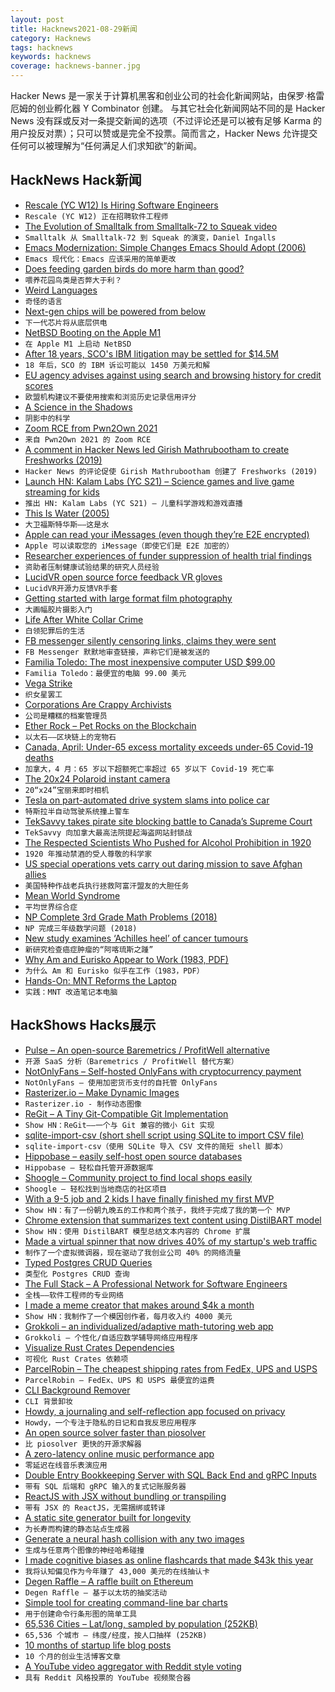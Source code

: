 ```yaml
---
layout: post
title: Hacknews2021-08-29新闻
category: Hacknews
tags: hacknews
keywords: hacknews
coverage: hacknews-banner.jpg
---
```


Hacker News 是一家关于计算机黑客和创业公司的社会化新闻网站，由保罗·格雷厄姆的创业孵化器 Y Combinator 创建。
与其它社会化新闻网站不同的是 Hacker News 没有踩或反对一条提交新闻的选项（不过评论还是可以被有足够 Karma 的用户投反对票）；只可以赞或是完全不投票。简而言之，Hacker News 允许提交任何可以被理解为“任何满足人们求知欲”的新闻。

## HackNews Hack新闻


- [Rescale (YC W12) Is Hiring Software Engineers](https://jobs.lever.co/rescale/57b5bc81-ee75-4a30-a763-3eb8dd595165?lever-origin=applied&lever-source%5B%5D=Hacker%20News)
- `Rescale (YC W12) 正在招聘软件工程师`
- [The Evolution of Smalltalk from Smalltalk-72 to Squeak video](https://www.pldi21.org/prerecorded_hopl.17.html)
- `Smalltalk 从 Smalltalk-72 到 Squeak 的演变，Daniel Ingalls`
- [Emacs Modernization: Simple Changes Emacs Should Adopt (2006)](http://ergoemacs.org/emacs/modernization.html)
- `Emacs 现代化：Emacs 应该采用的简单更改`
- [Does feeding garden birds do more harm than good?](https://www.bbc.co.uk/news/science-environment-58346043)
- `喂养花园鸟类是否弊大于利？`
- [Weird Languages](http://paulgraham.com/weird.html)
- `奇怪的语言`
- [Next-gen chips will be powered from below](https://spectrum.ieee.org/next-gen-chips-will-be-powered-from-below)
- `下一代芯片将从底层供电`
- [NetBSD Booting on the Apple M1](https://twitter.com/jmcwhatever/status/1431575270436319235)
- `在 Apple M1 上启动 NetBSD`
- [After 18 years, SCO's IBM litigation may be settled for $14.5M](https://news.slashdot.org/story/21/08/28/0237243/after-18-years-scos-ibm-litigation-may-be-settled-for-145-million)
- `18 年后，SCO 的 IBM 诉讼可能以 1450 万美元和解`
- [EU agency advises against using search and browsing history for credit scores](https://therecord.media/eu-agency-advises-against-using-search-browsing-history-for-credit-scores/)
- `欧盟机构建议不要使用搜索和浏览历史记录信用评分`
- [A Science in the Shadows](https://www.washingtonpost.com/nation/interactive/2021/a-science-in-the-shadows/)
- `阴影中的科学`
- [Zoom RCE from Pwn2Own 2021](https://sector7.computest.nl/post/2021-08-zoom/)
- `来自 Pwn2Own 2021 的 Zoom RCE`
- [A comment in Hacker News led Girish Mathrubootham to create Freshworks (2019)](https://yourstory.com/2019/11/turning-point-freshworks-chennai-saas-startup-girish-mathrubootham/)
- `Hacker News 的评论促使 Girish Mathrubootham 创建了 Freshworks (2019)`
- [Launch HN: Kalam Labs (YC S21) – Science games and live game streaming for kids](item?id=28339991)
- `推出 HN: Kalam Labs (YC S21) – 儿童科学游戏和游戏直播`
- [This Is Water (2005)](https://fs.blog/2012/04/david-foster-wallace-this-is-water/)
- `大卫福斯特华斯——这是水`
- [Apple can read your iMessages (even though they’re E2E encrypted)](https://old.reddit.com/r/privacy/comments/pcb3ej/a_timely_reminder_that_apple_can_read_your/)
- `Apple 可以读取您的 iMessage（即使它们是 E2E 加密的）`
- [Researcher experiences of funder suppression of health trial findings](https://journals.plos.org/plosone/article?id=10.1371/journal.pone.0255704)
- `资助者压制健康试验结果的研究人员经验`
- [LucidVR open source force feedback VR gloves](https://github.com/LucidVR/lucidgloves/releases/tag/Proto4)
- `LucidVR开源力反馈VR手套`
- [Getting started with large format film photography](https://shootitwithfilm.com/getting-started-with-large-format-film-photography/)
- `大画幅胶片摄影入门`
- [Life After White Collar Crime](https://www.newyorker.com/magazine/2021/08/30/life-after-white-collar-crime)
- `白领犯罪后的生活`
- [FB messenger silently censoring links, claims they were sent](https://twitter.com/kylejohnmorris/status/1431714982782066688)
- `FB Messenger 默默地审查链接，声称它们是被发送的`
- [Familia Toledo: The most inexpensive computer USD $99.00](http://www.biyubi.com/eng_principal.html)
- `Familia Toledo：最便宜的电脑 99.00 美元`
- [Vega Strike](https://www.vega-strike.org/)
- `织女星罢工`
- [Corporations Are Crappy Archivists](https://www.pcjs.org/blog/2017/10/13/)
- `公司是糟糕的档案管理员`
- [Ether Rock – Pet Rocks on the Blockchain](https://etherrock.com/)
- `以太石——区块链上的宠物石`
- [Canada, April: Under-65 excess mortality exceeds under-65 Covid-19 deaths](https://www150.statcan.gc.ca/n1/daily-quotidien/210712/dq210712b-eng.htm)
- `加拿大，4 月：65 岁以下超额死亡率超过 65 岁以下 Covid-19 死亡率`
- [The 20x24 Polaroid instant camera](https://20x24studio.com/?page_id=1653)
- `20“x24”宝丽来即时相机`
- [Tesla on part-automated drive system slams into police car](https://apnews.com/article/technology-business-florida-001915f68f2327a42eb5b6f5c4ccd2b7)
- `特斯拉半自动驾驶系统撞上警车`
- [TekSavvy takes pirate site blocking battle to Canada’s Supreme Court](https://torrentfreak.com/teksavvy-takes-pirate-site-blocking-battle-to-canadas-supreme-court-210826/)
- `TekSavvy 向加拿大最高法院提起海盗网站封锁战`
- [The Respected Scientists Who Pushed for Alcohol Prohibition in 1920](https://brownstone.org/articles/the-respected-scientists-who-pushed-for-alcohol-prohibition-in-1920/)
- `1920 年推动禁酒的受人尊敬的科学家`
- [US special operations vets carry out daring mission to save Afghan allies](https://abcnews.go.com/Politics/us-special-operations-vets-carry-daring-mission-save/story?id=79670236)
- `美国特种作战老兵执行拯救阿富汗盟友的大胆任务`
- [Mean World Syndrome](https://en.wikipedia.org/wiki/Mean_world_syndrome)
- `平均世界综合症`
- [NP Complete 3rd Grade Math Problems (2018)](https://leosstemhacks.wordpress.com/2018/03/27/np-complete-3rd-grade-math-problems/)
- `NP 完成三年级数学问题 (2018)`
- [New study examines ‘Achilles heel’ of cancer tumours](https://www.med.ubc.ca/news/new-study-examines-achilles-heel-of-cancer-tumours-paving-the-way-for-new-treatment-strategies/)
- `新研究检查癌症肿瘤的“阿喀琉斯之踵”`
- [Why Am and Eurisko Appear to Work (1983, PDF)](https://www.aaai.org/Papers/AAAI/1983/AAAI83-059.pdf)
- `为什么 Am 和 Eurisko 似乎在工作（1983，PDF）`
- [Hands-On: MNT Reforms the Laptop](https://hackaday.com/2021/08/26/hands-on-mnt-reforms-the-laptop/)
- `实践：MNT 改造笔记本电脑`


## HackShows Hacks展示

- [ Pulse – An open-source Baremetrics / ProfitWell alternative](https://github.com/mike-paper/pulse)
- `开源 SaaS 分析（Baremetrics / ProfitWell 替代方案）`
- [ NotOnlyFans – Self-hosted OnlyFans with cryptocurrency payment](https://github.com/easychen/not-only-fans)
- `NotOnlyFans – 使用加密货币支付的自托管 OnlyFans`
- [ Rasterizer.io – Make Dynamic Images](https://rasterizer.io)
- `Rasterizer.io - 制作动态图像`
- [ ReGit – A Tiny Git-Compatible Git Implementation](https://github.com/WithGJR/regit-go)
- `Show HN：ReGit——一个与 Git 兼容的微小 Git 实现`
- [ sqlite-import-csv (short shell script using SQLite to import CSV file)](https://github.com/SixArm/sqlite-import-csv)
- `sqlite-import-csv（使用 SQLite 导入 CSV 文件的简短 shell 脚本）`
- [ Hippobase – easily self-host open source databases](https://hippobase.io)
- `Hippobase – 轻松自托管开源数据库`
- [ Shoogle – Community project to find local shops easily](https://shoogle.net/)
- `Shoogle – 轻松找到当地商店的社区项目`
- [ With a 9-5 job and 2 kids I have finally finished my first MVP](item?id=28320346)
- `Show HN：有了一份朝九晚五的工作和两个孩子，我终于完成了我的第一个 MVP`
- [ Chrome extension that summarizes text content using DistilBART model](https://chrome.google.com/webstore/detail/tldr-chrome/khkpnmmnkenbelkljphmpbjgbmobgonn)
- `Show HN：使用 DistilBART 模型总结文本内容的 Chrome 扩展`
- [ Made a virtual spinner that now drives 40% of my startup's web traffic](http://fidgetpage.com)
- `制作了一个虚拟微调器，现在驱动了我创业公司 40% 的网络流量`
- [ Typed Postgres CRUD Queries](https://github.com/vramework/postgres-typed)
- `类型化 Postgres CRUD 查询`
- [ The Full Stack – A Professional Network for Software Engineers](https://thefullstack.network/invite/showhn21)
- `全栈——软件工程师的专业网络`
- [ I made a meme creator that makes around $4k a month](https://metameme.app/)
- `Show HN：我制作了一个模因创作者，每月收入约 4000 美元`
- [ Grokkoli – an individualized/adaptive math-tutoring web app](item?id=28331760)
- `Grokkoli – 个性化/自适应数学辅导网络应用程序`
- [ Visualize Rust Crates Dependencies](https://crates.live/rand/0.8.4)
- `可视化 Rust Crates 依赖项`
- [ ParcelRobin – The cheapest shipping rates from FedEx, UPS and USPS](https://parcelrobin.com)
- `ParcelRobin – FedEx、UPS 和 USPS 最便宜的运费`
- [ CLI Background Remover](https://github.com/nadermx/backgroundremover)
- `CLI 背景卸妆`
- [ Howdy, a journaling and self-reflection app focused on privacy](https://apps.apple.com/us/app/howdy-journaling-reflection/id1581975006)
- `Howdy，一个专注于隐私的日记和自我反思应用程序`
- [ An open source solver faster than piosolver](https://github.com/bupticybee/TexasSolver)
- `比 piosolver 更快的开源求解器`
- [ A zero-latency online music performance app](https://github.com/gasnew/cedar)
- `零延迟在线音乐表演应用`
- [ Double Entry Bookkeeping Server with SQL Back End and gRPC Inputs](https://github.com/darcys22/godbledger)
- `带有 SQL 后端和 gRPC 输入的复式记账服务器`
- [ ReactJS with JSX without bundling or transpiling](item?id=28333975)
- `带有 JSX 的 ReactJS，无需捆绑或转译`
- [ A static site generator built for longevity](https://prpl.dev)
- `为长寿而构建的静态站点生成器`
- [ Generate a neural hash collision with any two images](https://huggingface.co/spaces/aliabd/generate-neural-hash-collision)
- `生成与任意两个图像的神经哈希碰撞`
- [ I made cognitive biases as online flashcards that made $43k this year](https://kickstartsidehustle.com/cards/)
- `我将认知偏见作为今年赚了 43,000 美元的在线抽认卡`
- [ Degen Raffle – A raffle built on Ethereum](item?id=28339907)
- `Degen Raffle – 基于以太坊的抽奖活动`
- [ Simple tool for creating command-line bar charts](https://github.com/TurkeyMcMac/barchart)
- `用于创建命令行条形图的简单工具`
- [ 65,536 Cities – Lat/long, sampled by population (252KB)](https://observablehq.com/@jimpick/65-536-cities-demo)
- `65,536 个城市 – 纬度/经度，按人口抽样 (252KB)`
- [ 10 months of startup life blog posts](https://rugpullindex.com/blog)
- `10 个月的创业生活博客文章`
- [ A YouTube video aggregator with Reddit style voting](https://matstad.com)
- `具有 Reddit 风格投票的 YouTube 视频聚合器`

